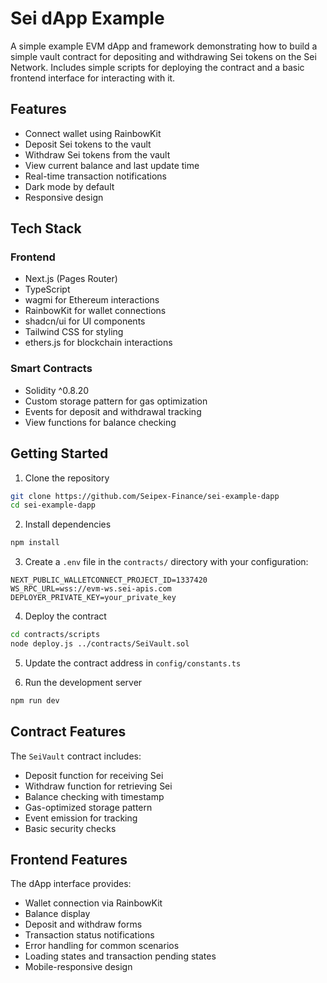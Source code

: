 # Sei dApp Example

A simple example EVM dApp and framework demonstrating how to build a simple vault contract for depositing and withdrawing Sei tokens on the Sei Network. Includes simple scripts for deploying the contract and a basic frontend interface for interacting with it.

## Features

- Connect wallet using RainbowKit
- Deposit Sei tokens to the vault
- Withdraw Sei tokens from the vault
- View current balance and last update time
- Real-time transaction notifications
- Dark mode by default
- Responsive design

## Tech Stack

### Frontend
- Next.js (Pages Router)
- TypeScript
- wagmi for Ethereum interactions
- RainbowKit for wallet connections
- shadcn/ui for UI components
- Tailwind CSS for styling
- ethers.js for blockchain interactions

### Smart Contracts
- Solidity ^0.8.20
- Custom storage pattern for gas optimization
- Events for deposit and withdrawal tracking
- View functions for balance checking

## Getting Started

1. Clone the repository
```bash
git clone https://github.com/Seipex-Finance/sei-example-dapp
cd sei-example-dapp
```

2. Install dependencies
```bash
npm install
```

3. Create a `.env` file in the `contracts/` directory with your configuration:
```env
NEXT_PUBLIC_WALLETCONNECT_PROJECT_ID=1337420
WS_RPC_URL=wss://evm-ws.sei-apis.com
DEPLOYER_PRIVATE_KEY=your_private_key
```

4. Deploy the contract
```bash
cd contracts/scripts
node deploy.js ../contracts/SeiVault.sol
```

5. Update the contract address in `config/constants.ts`

6. Run the development server
```bash
npm run dev
```

## Contract Features

The `SeiVault` contract includes:
- Deposit function for receiving Sei
- Withdraw function for retrieving Sei
- Balance checking with timestamp
- Gas-optimized storage pattern
- Event emission for tracking
- Basic security checks

## Frontend Features

The dApp interface provides:
- Wallet connection via RainbowKit
- Balance display
- Deposit and withdraw forms
- Transaction status notifications
- Error handling for common scenarios
- Loading states and transaction pending states
- Mobile-responsive design
